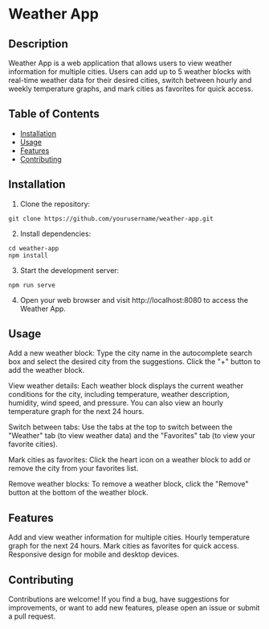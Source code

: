 # Weather App

## Description

Weather App is a web application that allows users to view weather information for multiple cities. Users can add up to 5 weather blocks with real-time weather data for their desired cities, switch between hourly and weekly temperature graphs, and mark cities as favorites for quick access.

## Table of Contents

- [Installation](#installation)
- [Usage](#usage)
- [Features](#features)
- [Contributing](#contributing)

## Installation

1. Clone the repository:

```
git clone https://github.com/yourusername/weather-app.git
```

2. Install dependencies:

```
cd weather-app
npm install
```

3. Start the development server:

```
npm run serve
```

4. Open your web browser and visit http://localhost:8080 to access the Weather App.

## Usage
Add a new weather block: Type the city name in the autocomplete search box and select the desired city from the suggestions. Click the "+" button to add the weather block.

View weather details: Each weather block displays the current weather conditions for the city, including temperature, weather description, humidity, wind speed, and pressure. You can also view an hourly temperature graph for the next 24 hours.

Switch between tabs: Use the tabs at the top to switch between the "Weather" tab (to view weather data) and the "Favorites" tab (to view your favorite cities).

Mark cities as favorites: Click the heart icon on a weather block to add or remove the city from your favorites list.

Remove weather blocks: To remove a weather block, click the "Remove" button at the bottom of the weather block.

## Features
Add and view weather information for multiple cities.
Hourly temperature graph for the next 24 hours.
Mark cities as favorites for quick access.
Responsive design for mobile and desktop devices.

## Contributing
Contributions are welcome! If you find a bug, have suggestions for improvements, or want to add new features, please open an issue or submit a pull request.
